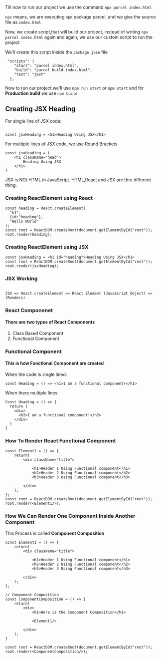 <P>Till now to run our project we use the command <code>npx parcel index.html</code></p>
<P><code>npx</code> means, we are executing <code>npm</code> package parcel, and we give the source file as <code>index.html</code></p>
<P>Now, we create script,that will build our project, instead of writing <code>npx parcel index.html</code> again and again, we use our custom script to run the project</p>
<P>We'll create this script inside the <code>package.josn</code> file</p>

```
 "scripts": {
    "start": "parcel index.html",
    "build": "parcel build index.html",
    "test": "jest"
  },
  ```
<p>Now to run our project,we'll use <code>npm run start</code> or <code>npm start</code> and for <b>Production build</b> we use <code>npm build</code></p>

<h2>Creating JSX Heading</h2>
<p>For single line of JSX code:</p>

```

const jsxHeading = <h1>Heading Using JSX</h1>

```
<p>For multiple lines of JSX code, we use Round Brackets</p>

```
const jsxHeading = (
    <h1 className="head">
        Heading Using JSX
    </h1>
)
```

<p>JSX is NOt HTML in JavaScript. HTML,React and JSX are thre different thing.</p>

<h3>Creating ReactElement using React</h3>

```
const heading = React.createElement(
  "h1",
  {id:"heading"},
  "Hello WOrld"
);
const root = ReactDOM.createRoot(document.getElementById("root"));
root.render(heading);
```

<h3>Creating ReactElement using JSX</h3>

```
const jsxHeading = <h1 id="heading">Heading Using JSX</h1> 
const root = ReactDOM.createRoot(document.getElementById("root"));
root.render(jsxHeading);
```

<h3>JSX Working</h3>

```

JSX => React.createElement => React Element (JavaScript Object) => (Renders)

```

<h3>React Componenet</h3>
<h4>There are two types of React Components</h4>
<ol>
  <li>Class Based Component</li>
  <li>Functional Component</li>
</ol>
<h3>Functional Component</h3>
<h4>This is how Functional Component are created</h4>
<p>When the code is single lined:</p>

```
const Heading = () => <h1>I am a functional component!</h1>
```
<p>When there multiple lines:</p>

```
Const Heading = () => {
  return (
    <div>
      <h2>I am a functional component!</h2>
    </div>
  )
}
```

<h3>How To Render React Functional Component</h3>

```
const Element1 = () => {
    return(
        <div className="title">

            <h1>Header 1 Using Functional component</h1>
            <h2>Header 2 Using Functional component</h2>
            <h3>Header 3 Using Functional component</h3>
            
        </div>
    );
};
const root = ReactDOM.createRoot(document.getElementById("root"));
root.render(<Element1/>);

```

<h3>How We Can Render One Component Inside Another Component</h3>
<p>This Process is called <b>Component Composition</b></p>

```
const Element1 = () => {
    return(
        <div className="title">

            <h1>Header 1 Using Functional component</h1>
            <h2>Header 2 Using Functional component</h2>
            <h3>Header 3 Using Functional component</h3>
            
        </div>
    );
};

// Component Composition
const ComponentComposition = () => {
    return(
        <div>
            <h1>Here is the Component Composition</h1>

            <Element1/>
    
        </div>
    );
}
  
const root = ReactDOM.createRoot(document.getElementById("root"));
root.render(<ComponentComposition/>);

```

<p></p>
<p></p>
